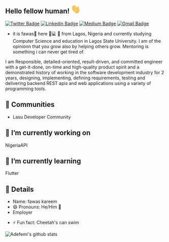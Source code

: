 <!-- <img src="https://raw.githubusercontent.com/adefemi171/adefemi171/master/DevOpsTalk.png" alt=""> -->

<h2> Hello fellow human! <img src="https://raw.githubusercontent.com/ABSphreak/ABSphreak/master/gifs/Hi.gif" width="30px"></h2>

<!--<img align='right' src="https://raw.githubusercontent.com/adefemi171/adefemi171/master/femiOctocat.png" width='200"'> -->

[![Twitter Badge](https://img.shields.io/badge/-@fawas_ola-1ca0f1?style=flat-square&labelColor=1ca0f1&logo=twitter&logoColor=white&link=https://twitter.com/daycrawller)](https://twitter.com/fawas_ola) [![Linkedin Badge](https://img.shields.io/badge/-fawaskareem-blue?style=flat-square&logo=Linkedin&logoColor=white&link=https://www.linkedin.com/in/harshkumarkhatri/)](https://www.linkedin.com/in/kareemfawas/) [![Medium Badge](https://img.shields.io/badge/-@phawazzzy-03a57a?style=flat-square&labelColor=000000&logo=Medium&link=https://medium.com/@mailharshkhatri/)](https://medium.com/@fawas_ola)
[![Gmail Badge](https://img.shields.io/badge/-phawazzzy@gmail.com-c14438?style=flat-square&logo=Gmail&logoColor=white&link=mailto:phawazzzy@gmail.com)](mailto:phawazzzy@gmail.com)

- it is fawas🌟 here 👋💻 :man: from Lagos, Nigeria and currently studying Computer Science and education in Lagos State University. I am of the opinionn that you grow also by helping others grow. Mentoring is something i can never get tired of.

I am Responsible, detailed-oriented, result-driven, and committed engineer with a get-it-done, on-time and high-quality product spirit and a demonstrated history of working in the software development industry for 2 years, designing, implementing, defining requirements, testing and delivering backend REST apis and web applications using a variety of programming tools.

## 👯 Communities
- Lasu Developer Community

## 🔭 I’m currently working on
  NigeriaAPI

## 🌱 I’m currently learning
   Flutter

## 💬 Details
- Name: fawas kareem
- 😄 Pronouns: He/Him :man:
- Employer
<!-- - Presentations -->
<!-- Portfolio: [Portfolio](https://adefemi.netlify.com/) -->

- ⚡ Fun fact: Cheetah's can swim

![Adefemi's github stats](https://github-readme-stats.vercel.app/api?username=phawazzzy&hide=["issues"]&show_icons=true)

##
<!-- ![visitors](https://visitor-badge.glitch.me/badge?page_id=phawazzzy.phawazzzy)-->

